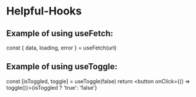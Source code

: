 # Helpful-Hooks

## Example of using useFetch:

const { data, loading, error } = useFetch(url)

## Example of using useToggle:
const [isToggled, toggle] = useToggle(false)
return <button onClick={() => toggle()}>{isToggled ? 'true': 'false'}</button>
